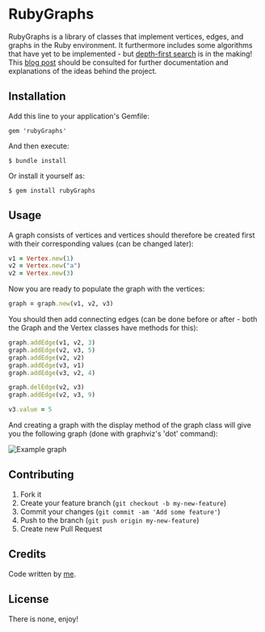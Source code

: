 # RubyGraphs

RubyGraphs is a library of classes that implement vertices, edges, and graphs in the Ruby environment. It furthermore
includes some algorithms that have yet to be implemented - but [depth-first search](http://en.wikipedia.org/wiki/Depth-first_search)
is in the making! This [blog post](http://martinbmadsen.dk/blog/representing-mathematical-graphs-in-ruby/)
should be consulted for further documentation and explanations of the ideas behind the project.

## Installation

Add this line to your application's Gemfile:

    gem 'rubyGraphs'

And then execute:

    $ bundle install

Or install it yourself as:

    $ gem install rubyGraphs

## Usage

A graph consists of vertices and vertices should therefore be created first with their corresponding values
(can be changed later):

```ruby
v1 = Vertex.new(1)
v2 = Vertex.new("a")
v2 = Vertex.new(3)
```

Now you are ready to populate the graph with the vertices:

```ruby
graph = graph.new(v1, v2, v3)
```

You should then add connecting edges (can be done before or after - both the Graph and the Vertex classes have
methods for this):

```ruby
graph.addEdge(v1, v2, 3)
graph.addEdge(v2, v3, 5)
graph.addEdge(v2, v2)
graph.addEdge(v3, v1)
graph.addEdge(v3, v2, 4)

graph.delEdge(v2, v3)
graph.addEdge(v2, v3, 9)

v3.value = 5
```

And creating a graph with the display method of the graph class will give you the following graph (done with
graphviz's 'dot' command):

![Example graph](http://martinbmadsen.dk/images/posts/graphExample2.png)

## Contributing

1. Fork it
2. Create your feature branch (`git checkout -b my-new-feature`)
3. Commit your changes (`git commit -am 'Add some feature'`)
4. Push to the branch (`git push origin my-new-feature`)
5. Create new Pull Request

## Credits
Code written by [me](martinbmadsen.dk).

## License

There is none, enjoy!
